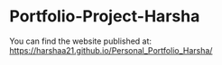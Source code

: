 # Portfolio-Project-Harsha

You can find the website published at: https://harshaa21.github.io/Personal_Portfolio_Harsha/

